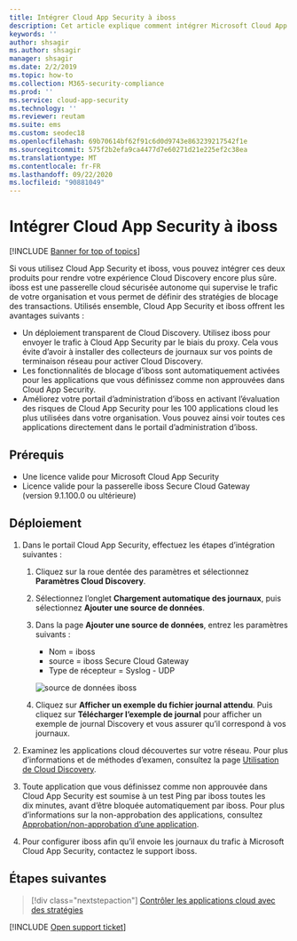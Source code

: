 ```yaml
---
title: Intégrer Cloud App Security à iboss
description: Cet article explique comment intégrer Microsoft Cloud App Security à la passerelle cloud sécurisée iboss pour offrir une expérience Cloud Discovery fluide et créer un bloc automatisé d’applications non approuvées.
keywords: ''
author: shsagir
ms.author: shsagir
manager: shsagir
ms.date: 2/2/2019
ms.topic: how-to
ms.collection: M365-security-compliance
ms.prod: ''
ms.service: cloud-app-security
ms.technology: ''
ms.reviewer: reutam
ms.suite: ems
ms.custom: seodec18
ms.openlocfilehash: 69b70614bf62f91c6d0d9743e863239217542f1e
ms.sourcegitcommit: 575f2b2efa9ca4477d7e60271d21e225ef2c38ea
ms.translationtype: MT
ms.contentlocale: fr-FR
ms.lasthandoff: 09/22/2020
ms.locfileid: "90881049"
---
```

# <a name="integrate-cloud-app-security-with-iboss"></a>Intégrer Cloud App Security à iboss

[!INCLUDE [Banner for top of topics](includes/banner.md)]

Si vous utilisez Cloud App Security et iboss, vous pouvez intégrer ces deux produits pour rendre votre expérience Cloud Discovery encore plus sûre. iboss est une passerelle cloud sécurisée autonome qui supervise le trafic de votre organisation et vous permet de définir des stratégies de blocage des transactions. Utilisés ensemble, Cloud App Security et iboss offrent les avantages suivants :

- Un déploiement transparent de Cloud Discovery. Utilisez iboss pour envoyer le trafic à Cloud App Security par le biais du proxy. Cela vous évite d’avoir à installer des collecteurs de journaux sur vos points de terminaison réseau pour activer Cloud Discovery.
- Les fonctionnalités de blocage d’iboss sont automatiquement activées pour les applications que vous définissez comme non approuvées dans Cloud App Security.
- Améliorez votre portail d’administration d’iboss en activant l’évaluation des risques de Cloud App Security pour les 100 applications cloud les plus utilisées dans votre organisation. Vous pouvez ainsi voir toutes ces applications directement dans le portail d’administration d’iboss.

## <a name="prerequisites"></a>Prérequis

- Une licence valide pour Microsoft Cloud App Security
- Licence valide pour la passerelle iboss Secure Cloud Gateway (version 9.1.100.0 ou ultérieure)

## <a name="deployment"></a>Déploiement

1. Dans le portail Cloud App Security, effectuez les étapes d’intégration suivantes :
    1. Cliquez sur la roue dentée des paramètres et sélectionnez **Paramètres Cloud Discovery**.
    2. Sélectionnez l’onglet **Chargement automatique des journaux**, puis sélectionnez **Ajouter une source de données**.
    3. Dans la page **Ajouter une source de données**, entrez les paramètres suivants :

        - Nom = iboss
        - source = iboss Secure Cloud Gateway
        - Type de récepteur = Syslog - UDP

        ![source de données iboss](media/iboss-integration.png)

    4. Cliquez sur **Afficher un exemple du fichier journal attendu**. Puis cliquez sur **Télécharger l’exemple de journal** pour afficher un exemple de journal Discovery et vous assurer qu’il correspond à vos journaux.<br />

1. Examinez les applications cloud découvertes sur votre réseau. Pour plus d’informations et de méthodes d’examen, consultez la page [Utilisation de Cloud Discovery](working-with-cloud-discovery-data.md).

1. Toute application que vous définissez comme non approuvée dans Cloud App Security est soumise à un test Ping par iboss toutes les dix minutes, avant d’être bloquée automatiquement par iboss. Pour plus d’informations sur la non-approbation des applications, consultez [Approbation/non-approbation d’une application](governance-discovery.md#BKMK_SanctionApp).

1. Pour configurer iboss afin qu’il envoie les journaux du trafic à Microsoft Cloud App Security, contactez le support iboss.

## <a name="next-steps"></a>Étapes suivantes

> [!div class="nextstepaction"]
> [Contrôler les applications cloud avec des stratégies](control-cloud-apps-with-policies.md)

[!INCLUDE [Open support ticket](includes/support.md)]
